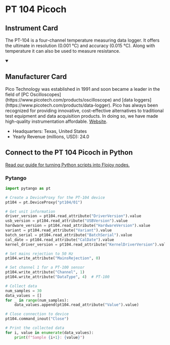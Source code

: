 
# PT 104 Picoch

## Instrument Card

The PT-104 is a four-channel temperature measuring data logger. It offers the ultimate in resolution (0.001 °C) and accuracy (0.015 °C). Along with temperature it can also be used to measure resistance.

<details open>
<summary><h2>Manufacturer Card</h2></summary>
Pico Technology was established in 1991 and soon became a leader in the field of [PC Oscilloscopes](https://www.picotech.com/products/oscilloscope) and [data loggers](https://www.picotech.com/products/data-logger).
Pico has always been recognized for providing innovative, cost-effective alternatives to traditional test equipment and data acquisition products. In doing so, we have made high-quality instrumentation affordable. <a href=https://www.picotech.com/>Website</a>.
<br>
<ul>
  <li>Headquarters: Texas, United States</li>
  <li>Yearly Revenue (millions, USD): 24.0</li>
</ul>
</details>

## Connect to the PT 104 Picoch in Python

[Read our guide for turning Python scripts into Flojoy nodes.](https://docs.flojoy.ai/custom-nodes/creating-custom-node/)


### Pytango

```python
import pytango as pt

# Create a DeviceProxy for the PT-104 device
pt104 = pt.DeviceProxy("pt104/01")

# Get unit information
driver_version = pt104.read_attribute("DriverVersion").value
usb_version = pt104.read_attribute("USBVersion").value
hardware_version = pt104.read_attribute("HardwareVersion").value
variant = pt104.read_attribute("Variant").value
batch_serial = pt104.read_attribute("BatchSerial").value
cal_date = pt104.read_attribute("CalDate").value
kernel_driver_version = pt104.read_attribute("KernelDriverVersion").value

# Set mains rejection to 50 Hz
pt104.write_attribute("MainsRejection", 0)

# Set channel 1 for a PT-100 sensor
pt104.write_attribute("Channel", 1)
pt104.write_attribute("DataType", 4)  # PT-100

# Collect data
num_samples = 30
data_values = []
for _ in range(num_samples):
    data_values.append(pt104.read_attribute("Value").value)

# Close connection to device
pt104.command_inout("Close")

# Print the collected data
for i, value in enumerate(data_values):
    print(f"Sample {i+1}: {value}")
```

